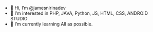 - 👋 Hi, I’m @jamesnirinadev
- 👀 I’m interested in PHP, JAVA, Python, JS, HTML, CSS, ANDROID STUDIO
- 🌱 I’m currently learning All as possible. 

<!---
jamesnirinadev/jamesnirinadev is a ✨ special ✨ repository because its `README.md` (this file) appears on your GitHub profile.
You can click the Preview link to take a look at your changes.
--->
